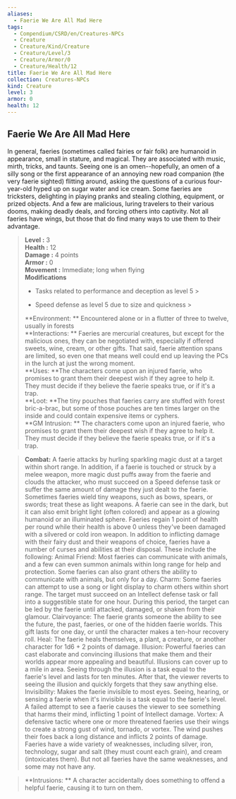 ```yaml
---
aliases:
  - Faerie We Are All Mad Here
tags:
  - Compendium/CSRD/en/Creatures-NPCs
  - Creature
  - Creature/Kind/Creature
  - Creature/Level/3
  - Creature/Armor/0
  - Creature/Health/12
title: Faerie We Are All Mad Here
collection: Creatures-NPCs
kind: Creature
level: 3
armor: 0
health: 12
---
```

## Faerie We Are All Mad Here  
In general, faeries (sometimes called fairies or fair folk) are humanoid in appearance, small in stature, and magical. They are associated with music, mirth, tricks, and taunts. Seeing one is an omen--hopefully, an omen of a silly song or the first appearance of an annoying new road companion (the very faerie sighted) flitting around, asking the questions of a curious four-year-old hyped up on sugar water and ice cream. Some faeries are tricksters, delighting in playing pranks and stealing clothing, equipment, or prized objects. And a few are malicious, luring travelers to their various dooms, making deadly deals, and forcing others into captivity.
	Not all faeries have wings, but those that do find many ways to use them to their advantage.  

  
> **Level :** 3  
> **Health :** 12  
> **Damage :** 4 points  
> **Armor :** 0  
> **Movement :** Immediate; long when flying  
> **Modifications**  
>- Tasks related to performance and deception as level 5 >
>  
>- Speed defense as level 5 due to size and quickness >
>  
> **Environment: ** Encountered alone or in a flutter of three to twelve, usually in forests  
> **Interactions: ** Faeries are mercurial creatures, but except for the malicious ones, they can be negotiated with, especially if offered sweets, wine, cream, or other gifts. That said, faerie attention spans are limited, so even one that means well could end up leaving the PCs in the lurch at just the wrong moment.  
> **Uses: **The characters come upon an injured faerie, who promises to grant them their deepest wish if they agree to help it. They must decide if they believe the faerie speaks true, or if it's a trap.  
> **Loot: **The tiny pouches that faeries carry are stuffed with forest bric-a-brac, but some of those pouches are ten times larger on the inside and could contain expensive items or cyphers.  
> **GM Intrusion: ** The characters come upon an injured faerie, who promises to grant them their deepest wish if they agree to help it. They must decide if they believe the faerie speaks true, or if it's a trap.  

> **Combat:** 
> A faerie attacks by hurling sparkling magic dust at a target within short range. In
addition, if a faerie is touched or struck by a melee weapon, more magic dust puffs away from the faerie and clouds the attacker, who must succeed on a Speed defense task or suffer the same amount of damage they just dealt to the faerie. Sometimes faeries wield tiny weapons, such as bows, spears, or swords; treat these as light weapons.
A faerie can see in the dark, but it can also emit bright light (often colored) and appear as a glowing humanoid or an illuminated sphere.
Faeries regain 1 point of health per round while their health is above 0 unless they've been damaged with a silvered or cold iron weapon.
In addition to inflicting damage with their fairy dust and their weapons of choice, faeries have a number of curses and abilities at their disposal. These include the following:
Animal Friend: Most faeries can communicate with animals, and a few can even summon animals within long range for help and protection. Some faeries can also grant others the ability to communicate with animals, but only for a day.
Charm: Some faeries can attempt to use a song or light display to charm others within short range. The target must succeed on an Intellect defense task or fall into a suggestible state for one hour. During this period, the target can be led by the faerie until attacked, damaged, or shaken from their glamour.
Clairvoyance: The faerie grants someone the ability to see the future, the past, faeries, or one of the hidden faerie worlds. This gift lasts for one day, or until the character makes a ten-hour recovery roll.
Heal: The faerie heals themselves, a plant, a creature, or another character for 1d6 + 2 points of damage.
Illusion: Powerful faeries can cast elaborate and convincing illusions that make them and their worlds appear more appealing and beautiful. Illusions can cover up to a mile in area. Seeing through the illusion is a task equal to the faerie's level and lasts for ten minutes. After that, the viewer reverts to seeing the illusion and quickly forgets that they saw anything else.
Invisibility: Makes the faerie invisible to most eyes. Seeing, hearing, or sensing a faerie when it's invisible is a task equal to the faerie's level. A failed attempt to see a faerie causes the viewer to see something that harms their mind, inflicting 1 point of Intellect damage.
Vortex: A defensive tactic where one or more threatened faeries use their wings to create a strong gust of wind, tornado, or vortex. The wind pushes their foes back a long distance and inflicts 2 points of damage.
Faeries have a wide variety of weaknesses, including silver, iron, technology, sugar and salt (they must count each grain), and cream (intoxicates them). But not all faeries have the same weaknesses, and some may not have any.  
  

> **Intrusions: ** 
> A character accidentally does something to offend a helpful faerie, causing it to turn on them.  
